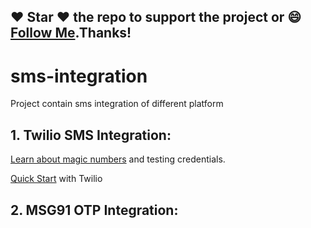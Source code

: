 
## :heart: Star :heart: the repo to support the project or :smile:[Follow Me](https://github.com/harsh6768).Thanks!


# sms-integration
Project contain sms integration of different platform

## 1. Twilio SMS Integration:
      
 [Learn about magic numbers](https://www.twilio.com/blog/2018/04/twilio-test-credentials-magic-numbers.html) and testing credentials. 
 
 [Quick Start](https://www.twilio.com/docs/sms/quickstart/node#send-an-outbound-sms-message-with-nodejs) with Twilio


## 2. MSG91 OTP Integration: 
 
  
